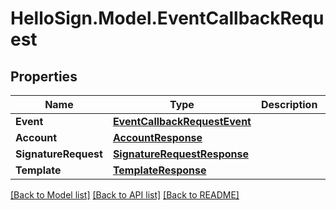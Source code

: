 # HelloSign.Model.EventCallbackRequest

## Properties

Name | Type | Description | Notes
------------ | ------------- | ------------- | -------------
**Event** | [**EventCallbackRequestEvent**](EventCallbackRequestEvent.md) |    | 
**Account** | [**AccountResponse**](AccountResponse.md) |    | [optional] 
**SignatureRequest** | [**SignatureRequestResponse**](SignatureRequestResponse.md) |    | [optional] 
**Template** | [**TemplateResponse**](TemplateResponse.md) |    | [optional] 

[[Back to Model list]](../README.md#documentation-for-models) [[Back to API list]](../README.md#documentation-for-api-endpoints) [[Back to README]](../README.md)

